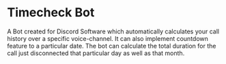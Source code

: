 # Timecheck Bot
A Bot created for Discord Software which automatically calculates your call history over a specific voice-channel. It can also implement countdown feature to a particular date.
The bot can calculate the total duration for the call just disconnected that particular day as well as that month.
